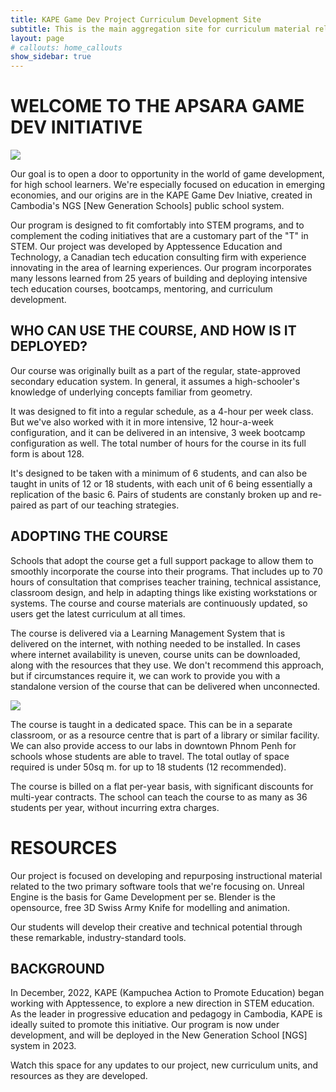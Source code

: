 ```yaml
---
title: KAPE Game Dev Project Curriculum Development Site
subtitle: This is the main aggregation site for curriculum material related to the KAPE Game Dev Project.
layout: page
# callouts: home_callouts
show_sidebar: true
---
```


# WELCOME TO THE APSARA GAME DEV INITIATIVE

<img src="/KAPE-learn/assets/images/class1.jpg" />

Our goal is to open a door to opportunity in the world of game development, for high school learners. We're especially focused on education in emerging economies, and our origins are in the KAPE Game Dev Iniative, created in Cambodia's NGS [New Generation Schools] public school system.

Our program is designed to fit comfortably into STEM programs, and to complement the coding initiatives that are a customary part of the "T" in STEM. Our project was developed by Apptessence Education and Technology, a Canadian tech education consulting firm with experience innovating in the area of learning experiences. Our program incorporates many lessons learned from 25 years of building and deploying intensive tech education courses, bootcamps, mentoring, and curriculum development.

## WHO CAN USE THE COURSE, AND HOW IS IT DEPLOYED?

Our course was originally built as a part of the regular, state-approved secondary education system. In general, it assumes a high-schooler's knowledge of underlying concepts familiar from geometry. 

It was designed to fit into a regular schedule, as a 4-hour per week class. But we've also worked with it in more intensive, 12 hour-a-week configuration, and it can be delivered in an intensive, 3 week bootcamp configuration as well. The total number of hours for the course in its full form is about 128.

It's designed to be taken with a minimum of 6 students, and can also be taught in units of 12 or 18 students, with each unit of 6 being essentially a replication of the basic 6. Pairs of students are constanly broken up and re-paired as part of our teaching strategies.

## ADOPTING THE COURSE

Schools that adopt the course get a full support package to allow them to smoothly incorporate the course into their programs. That includes up to 70 hours of consultation that comprises teacher training, technical assistance, classroom design, and help in adapting things like existing workstations or systems. The course and course materials are continuously updated, so users get the latest curriculum at all times.

The course is delivered via a Learning Management System that is delivered on the internet, with nothing needed to be installed. In cases where internet availability is uneven, course units can be downloaded, along with the resources that they use. We don't recommend this approach, but if circumstances require it, we can work to provide you with a standalone version of the course that can be delivered when unconnected.

<img src="/KAPE-learn/assets/images/class2.jpg" />

The course is taught in a dedicated space. This can be in a separate classroom, or as a resource centre that is part of a library or similar facility. We can also provide access to our labs in downtown Phnom Penh for schools whose students are able to travel. The total outlay of space required is under 50sq m. for up to 18 students (12 recommended).

The course is billed on a flat per-year basis, with significant discounts for multi-year contracts. The school can teach the course to as many as 36 students per year, without incurring extra charges.

# RESOURCES

Our project is focused on developing and repurposing instructional material related to the two primary software tools that we're focusing on. Unreal Engine is the basis for Game Development per se. Blender is the opensource, free 3D Swiss Army Knife for modelling and animation.

Our students will develop their creative and technical potential through these remarkable, industry-standard tools. 

## BACKGROUND

In December, 2022, KAPE (Kampuchea Action to Promote Education) began working with Apptessence, to explore a new direction in STEM education. As the leader in progressive education and pedagogy in Cambodia, KAPE is ideally suited to promote this initiative. Our program is now under development, and will be deployed in the New Generation School [NGS] system in 2023.

Watch this space for any updates to our project, new curriculum units, and resources as they are developed.
